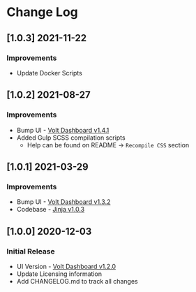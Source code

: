 # Change Log

## [1.0.3] 2021-11-22
### Improvements

- Update Docker Scripts

## [1.0.2] 2021-08-27
### Improvements

- Bump UI - [Volt Dashboard v1.4.1](https://github.com/themesberg/volt-bootstrap-5-dashboard/releases) 
- Added Gulp SCSS compilation scripts
  - Help can be found on README -> `Recompile CSS` section

## [1.0.1] 2021-03-29
### Improvements

- Bump UI - [Volt Dashboard v1.3.2](https://github.com/themesberg/volt-bootstrap-5-dashboard/releases) 
- Codebase - [Jinja v1.0.3](https://github.com/app-generator/boilerplate-code-jinja/releases)

## [1.0.0] 2020-12-03
### Initial Release

- UI Version - [Volt Dashboard v1.2.0](https://github.com/themesberg/volt-bootstrap-5-dashboard/releases/tag/v1.2.0)
- Update Licensing information
- Add CHANGELOG.md to track all changes
